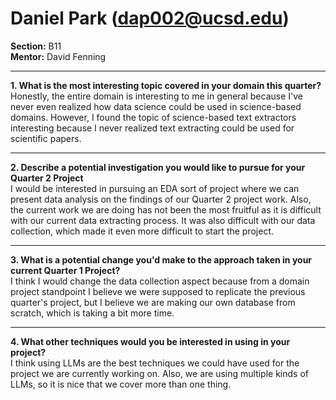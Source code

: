 # Daniel Park (dap002@ucsd.edu)

**Section:** B11  
**Mentor:** David Fenning  

---

**1. What is the most interesting topic covered in your domain this quarter?**  
Honestly, the entire domain is interesting to me in general because I've never even realized how data science could be used in science-based domains. However, I found the topic of science-based text extractors interesting because I never realized text extracting could be used for scientific papers.

---

**2. Describe a potential investigation you would like to pursue for your Quarter 2 Project**  
I would be interested in pursuing an EDA sort of project where we can present data analysis on the findings of our Quarter 2 project work. Also, the current work we are doing has not been the most fruitful as it is difficult with our current data extracting process. It was also difficult with our data collection, which made it even more difficult to start the project.

---

**3. What is a potential change you'd make to the approach taken in your current Quarter 1 Project?**  
I think I would change the data collection aspect because from a domain project standpoint I believe we were supposed to replicate the previous quarter's project, but I believe we are making our own database from scratch, which is taking a bit more time.

---

**4. What other techniques would you be interested in using in your project?**  
I think using LLMs are the best techniques we could have used for the project we are currently working on. Also, we are using multiple kinds of LLMs, so it is nice that we cover more than one thing.
